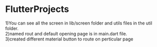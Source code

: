 # FlutterProjects
1)You can see all the screen in lib/screen folder and utils files in the util folder. <br/>
2)named rout and default opening page is in  main.dart file. <br/>
3)created different material button to route on perticular page <br/>
